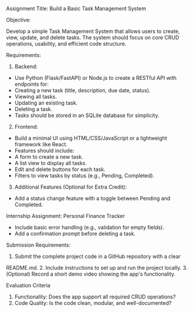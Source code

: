 Assignment Title: Build a Basic Task Management System

Objective:

Develop a simple Task Management System that allows users to create, view, update, and delete
tasks. The system should focus on core CRUD operations, usability, and efficient code structure.

Requirements:

1. Backend:

- Use Python (Flask/FastAPI) or Node.js to create a RESTful API with endpoints for:
- Creating a new task (title, description, due date, status).
- Viewing all tasks.
- Updating an existing task.
- Deleting a task.
- Tasks should be stored in an SQLite database for simplicity.

2. Frontend:

- Build a minimal UI using HTML/CSS/JavaScript or a lightweight framework like React.
- Features should include:
- A form to create a new task.
- A list view to display all tasks.
- Edit and delete buttons for each task.
- Filters to view tasks by status (e.g., Pending, Completed).

3. Additional Features (Optional for Extra Credit):

- Add a status change feature with a toggle between Pending and Completed.

Internship Assignment: Personal Finance Tracker

- Include basic error handling (e.g., validation for empty fields).
- Add a confirmation prompt before deleting a task.

Submission Requirements:

1. Submit the complete project code in a GitHub repository with a clear

README.md. 2. Include instructions to set up and run the project locally. 3. (Optional) Record a short demo video showing the app's functionality.

Evaluation Criteria

1. Functionality: Does the app support all required CRUD operations?
2. Code Quality: Is the code clean, modular, and well-documented?
